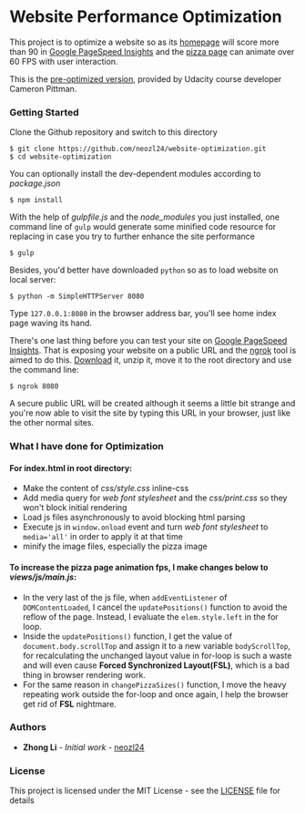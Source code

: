 # Website Performance Optimization

This project is to optimize a website so as its [homepage](https://neozl24.github.io/website-optimization/) will score more than 90 in [Google PageSpeed Insights](https://developers.google.com/speed/pagespeed/insights/) and the [pizza page](https://neozl24.github.io/website-optimization/views/pizza.html) can animate over 60 FPS with user interaction.

This is the [pre-optimized version](http://cameronwp.github.io/udportfolio/), provided by Udacity course developer Cameron Pittman.


### Getting Started

Clone the Github repository and switch to this directory
```
$ git clone https://github.com/neozl24/website-optimization.git
$ cd website-optimization
```

You can optionally install the dev-dependent modules according to *package.json*
```
$ npm install
```
With the help of *gulpfile.js* and the *node_modules* you just installed, one command line of `gulp` would generate some minified code resource for replacing in case you try to further enhance the site performance
```
$ gulp
```

Besides, you'd better have downloaded `python` so as to load website on local server:
```
$ python -m SimpleHTTPServer 8080
```

Type `127.0.0.1:8080` in the browser address bar, you'll see home index page waving its hand.

There's one last thing before you can test your site on [Google PageSpeed Insights](https://developers.google.com/speed/pagespeed/insights/). That is exposing your website on a public URL and the [ngrok](https://ngrok.com/) tool is aimed to do this. [Download](https://ngrok.com/download) it, unzip it, move it to the root directory and use the command line:
```
$ ngrok 8080
```
A secure public URL will be created although it seems a little bit strange and you're now able to visit the site by typing this URL in your browser, just like the other normal sites.


### What I have done for Optimization

#### For index.html in root directory:
* Make the content of *css/style.css* inline-css
* Add media query for *web font stylesheet* and the *css/print.css* so they won't block initial rendering
* Load js files asynchronously to avoid blocking html parsing
* Execute js in `window.onload` event and turn *web font stylesheet* to `media='all'` in order to apply it at that time
* minify the image files, especially the pizza image


#### To increase the pizza page animation fps, I make changes below to *views/js/main.js*:
* In the very last of the js file, when `addEventListener` of `DOMContentLoaded`, I cancel the `updatePositions()` function to avoid the reflow of the page. Instead, I evaluate the `elem.style.left` in the for loop.
* Inside the `updatePositions()` function, I get the value of `document.body.scrollTop` and assign it to a new variable `bodyScrollTop`, for recalculating the unchanged layout value in for-loop is such a waste and will even cause **Forced Synchronized Layout(FSL)**, which is a bad thing in browser rendering work.
* For the same reason in `changePizzaSizes()` function, I move the heavy repeating work outside the for-loop and once again, I help the browser get rid of **FSL** nightmare.


### Authors

* **Zhong Li** - *Initial work* - [neozl24](https://github.com/neozl24)

### License

This project is licensed under the MIT License - see the [LICENSE](LICENSE) file for details
